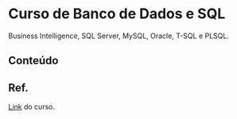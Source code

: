 # Curso de Banco de Dados e SQL

Business Intelligence, SQL Server, MySQL, Oracle, T-SQL e PLSQL.

## Conteúdo

## Ref.

[Link](https://www.udemy.com/course/bancos-de-dados-relacionais-basico-avancado/) do curso.
